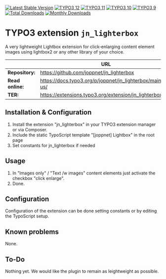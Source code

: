[![Latest Stable Version](https://poser.pugx.org/joppnet/jn_lighterbox/v/stable.svg)](https://extensions.typo3.org/extension/jn_lighterbox/)
[![TYPO3 12](https://img.shields.io/badge/TYPO3-12-orange.svg)](https://get.typo3.org/version/12)
[![TYPO3 11](https://img.shields.io/badge/TYPO3-11-orange.svg)](https://get.typo3.org/version/11)
[![TYPO3 10](https://img.shields.io/badge/TYPO3-10-orange.svg)](https://get.typo3.org/version/10)
[![TYPO3 9](https://img.shields.io/badge/TYPO3-9-orange.svg)](https://get.typo3.org/version/9)
[![Total Downloads](https://poser.pugx.org/joppnet/jn_lighterbox/d/total.svg)](https://packagist.org/packages/joppnet/jn_lighterbox)
[![Monthly Downloads](https://poser.pugx.org/joppnet/jn_lighterbox/d/monthly)](https://packagist.org/packages/joppnet/jn_lighterbox)

# TYPO3 extension `jn_lighterbox`

A very lightweight Lightbox extension for click-enlarging content element images using lightbox2 or any other library of your choice.

|                  | URL                                                               |
|------------------|-------------------------------------------------------------------|
| **Repository:**  | https://github.com/joppnet/jn_lighterbox                   |
| **Read online:** | https://docs.typo3.org/p/joppnet/jn_lighterbox/main/en-us/ |
| **TER:**         | https://extensions.typo3.org/extension/jn_lighterbox       |

## Installation & Configuration

1. Install the extension "jn_lighterbox" in your TYPO3 extension manager or via Composer.
2. Include the static TypoScript template "[joppnet] Lightbox" in the root page
3. Set constants for jn_lighterbox if needed

## Usage

1. In "Images only" / "Text /w images" content elements just activate the checkbox "click enlarge".
2. Done.

## Configuration

Configuration of the extension can be done setting constants or by editing the TypoScript setup.

## Known problems

None.

## To-Do

Nothing yet. We would like the plugin to remain as leightweight as possible.
